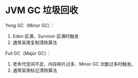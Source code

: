# JVM GC 垃圾回收

Yong GC（Minor GC）：
1. Eden 区满、Survivor 区满时触发
2. 通常采用复制清除算法

Full GC（Major GC）：
1. 老年代空间不足、内存碎片过多、Minor GC 次数过多时触发。
2. 通常采用标记清除算法